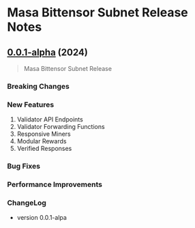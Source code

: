 # Masa Bittensor Subnet Release Notes

## [0.0.1-alpha](https://github.com/masa-finance/bittensor-1/releases) (2024)

> Masa Bittensor Subnet Release

### Breaking Changes

### New Features

1. Validator API Endpoints
2. Validator Forwarding Functions
3. Responsive Miners
4. Modular Rewards
5. Verified Responses

### Bug Fixes

### Performance Improvements

### ChangeLog

- version 0.0.1-alpa

